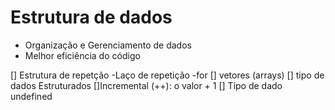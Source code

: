 # Estrutura de dados

- Organização e Gerenciamento de dados
- Melhor eficiência do código

[] Estrutura de repetção
 -Laço de repetição
 -for
[] vetores (arrays)
  [] tipo de dados Estruturados
[]Incremental (++): o valor + 1
[] Tipo de dado undefined